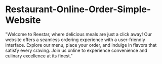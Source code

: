 # Restaurant-Online-Order-Simple-Website
"Welcome to Reestar, where delicious meals are just a click away! Our website offers a seamless ordering experience with a user-friendly interface. Explore our menu, place your order, and indulge in flavors that satisfy every craving. Join us online to experience convenience and culinary excellence at its finest."
